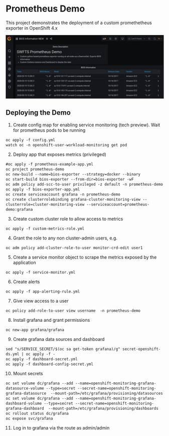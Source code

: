 # Prometheus Demo

This project demonstrates the deployment of a custom promethetheus exporter in OpenShift 4.x

![Grafana Dashboard](images/grafana.png)


## Deploying the Demo

1. Create config map for enabling service monitoring (tech preview).  Wait for prometheus pods to be running 

```
oc apply -f config.yml
watch oc -n openshift-user-workload-monitoring get pod
```

2. Deploy app that exposes metrics (privileged)

```
#oc apply -f prometheus-example-app.yml
oc project prometheus-demo
oc new-build --name=bios-exporter --strategy=docker --binary
oc start-build bios-exporter --from-dir=bios-exporter -wF
oc adm policy add-scc-to-user privileged -z default -n prometheus-demo
oc apply -f bios-exporter-app.yml
oc create serviceaccount grafana -n prometheus-demo
oc create clusterrolebinding grafana-cluster-monitoring-view --clusterrole=cluster-monitoring-view --serviceaccount=prometheus-demo:grafana
```

3. Create custom cluster role to allow access to metrics
```
oc apply -f custom-metrics-role.yml
```

4. Grant the role to any non cluster-admin users, e.g.
```
oc adm policy add-cluster-role-to-user monitor-crd-edit user1
``` 

5. Create a service monitor object to scrape the metrics exposed by the application
```
oc apply -f service-monitor.yml
```

6. Create alerts
```
oc apply -f app-alerting-rule.yml
```

7. Give view access to a user
```
oc policy add-role-to-user view username  -n prometheus-demo
```

8. Install grafana and grant permissions 
```
oc new-app grafana/grafana

```

9. Create grafana data sources and dashboard 
```
sed "s/SERVICE_SECRET/$(oc sa get-token grafana)/g" secret-openshift-ds.yml | oc apply -f -
oc apply -f dashboard-secret.yml 
oc apply -f dashboard-config-secret.yml 
``` 

10. Mount secrets
```
oc set volume dc/grafana --add --name=openshift-monitoring-grafana-datasource-volume --type=secret --secret-name=openshift-monitoring-grafana-datasource  --mount-path=/etc/grafana/provisioning/datasources
oc set volume dc/grafana --add --name=openshift-monitoring-grafana-dashboard-volume --type=secret --secret-name=openshift-monitoring-grafana-dashboard  --mount-path=/etc/grafana/provisioning/dashboards
oc rollout status dc/grafana
oc expose svc/grafana
```

11. Log in to grafana via the route as admin/admin
